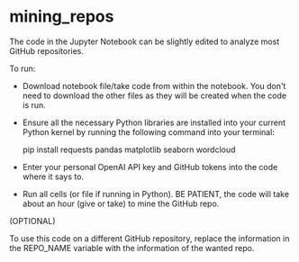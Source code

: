 # mining_repos

The code in the Jupyter Notebook can be slightly edited to analyze most GitHub repositories.

To run:

* Download notebook file/take code from within the notebook. You don't need to download the other files as they will be created when the code is run.
  
* Ensure all the necessary Python libraries are installed into your current Python kernel by running the following command into your terminal:

  pip install requests pandas matplotlib seaborn wordcloud

* Enter your personal OpenAI API key and GitHub tokens into the code where it says to.

* Run all cells (or file if running in Python). BE PATIENT, the code will take about an hour (give or take) to mine the GitHub repo.

(OPTIONAL)

To use this code on a different GitHub repository, replace the information in the REPO_NAME variable with the information of the wanted repo.
